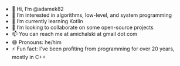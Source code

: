 - 👋 Hi, I’m @adamek82
- 👀 I’m interested in algorithms, low-level, and system programming
- 🌱 I’m currently learning Kotlin
- 💞️ I’m looking to collaborate on some open-source projects
- 📫 You can reach me at amichalski at gmail dot com
- 😄 Pronouns: he/him
- ⚡ Fun fact: I've been profiting from programming for over 20 years, mostly in C++

<!---
adamek82/adamek82 is a ✨ special ✨ repository because its `README.md` (this file) appears on your GitHub profile.
You can click the Preview link to take a look at your changes.
--->
